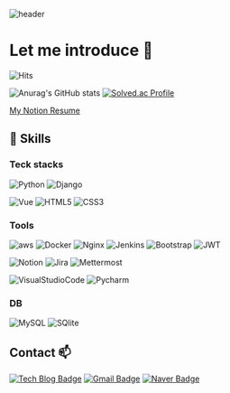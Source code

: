 ![header](https://capsule-render.vercel.app/api?type=waving&color=auto&height=300&section=header&text=Hi%20I'm%20SeokJun👋&fontSize=70)

# Let me introduce 🌱
![Hits](https://hits.seeyoufarm.com/api/count/incr/badge.svg?url=https%3A%2F%2Fgithub.com%2Fhyg4779&count_bg=%2379C83D&title_bg=%236FEB2B&icon=&icon_color=%23787A79&title=hits&edge_flat=false)

![Anurag's GitHub stats](https://github-readme-stats.vercel.app/api?username=hyg4779&show_icons=true&theme=default)
[![Solved.ac Profile](http://mazassumnida.wtf/api/v2/generate_badge?boj=hyg8702)](https://solved.ac/hyg8702/)

<a href="https://mini-locust-495.notion.site/Hi-I-m-Seok-Jun-6707607a8c1c43fc8b8d8f961eb9b6c5">My Notion Resume</a>

## 💪 Skills

### Teck stacks
![Python](https://img.shields.io/badge/python-3776AB.svg?&style=for-the-badge&logo=python&logoColor=white)
![Django](https://img.shields.io/badge/Django-092E20.svg?&style=for-the-badge&logo=Django&logoColor=white)

![Vue](https://img.shields.io/badge/Vue-4FC08D.svg?&style=for-the-badge&logo=vue.js&logoColor=white)
![HTML5](https://img.shields.io/badge/HTML-E34F26.svg?&style=for-the-badge&logo=HTML5&logoColor=white)
![CSS3](https://img.shields.io/badge/CSS-1572B6.svg?&style=for-the-badge&logo=CSS3&logoColor=white)


### Tools
![aws](https://img.shields.io/badge/aws-232F3E.svg?&style=for-the-badge&logo=amazonaws&logoColor=white)
![Docker](https://img.shields.io/badge/Docker-2496ED.svg?&style=for-the-badge&logo=Docker&logoColor=white)
![Nginx](https://img.shields.io/badge/Nginx-009639.svg?&style=for-the-badge&logo=Nginx&logoColor=white)
![Jenkins](https://img.shields.io/badge/Jenkins-D24939.svg?&style=for-the-badge&logo=Jenkins&logoColor=white)
![Bootstrap](https://img.shields.io/badge/Bootstrap-7952B3.svg?&style=for-the-badge&logo=Bootstrap&logoColor=white)
![JWT](https://img.shields.io/badge/JWT-000000.svg?&style=for-the-badge&logo=JSONWebTokens&logoColor=white)

![Notion](https://img.shields.io/badge/Notion-000000.svg?&style=for-the-badge&logo=Notion&logoColor=white)
![Jira](https://img.shields.io/badge/Jira-0052CC.svg?&style=for-the-badge&logo=Jira&logoColor=white)
![Mettermost](https://img.shields.io/badge/Mettermost-0058CC.svg?&style=for-the-badge&logo=Mattermost&logoColor=white)

![VisualStudioCode](https://img.shields.io/badge/VisualStudioCode-007ACC.svg?&style=for-the-badge&logo=Mattermost&logoColor=white)
![Pycharm](https://img.shields.io/badge/Pycharm-000000.svg?&style=for-the-badge&logo=Mattermost&logoColor=white)


### DB
![MySQL](https://img.shields.io/badge/MySQL-4479A1.svg?&style=for-the-badge&logo=MySQL&logoColor=white)
![SQlite](https://img.shields.io/badge/SQlite-003B57.svg?&style=for-the-badge&logo=SQlite&logoColor=white)


## Contact 📫
[![Tech Blog Badge](http://img.shields.io/badge/-Tech%20blog-black?style=flat-square&logo=github&link=https://velog.io/@hyg8702)](https://velog.io/@hyg8702)
[![Gmail Badge](https://img.shields.io/badge/Gmail-d14836?style=flat-square&logo=Gmail&logoColor=white&link=mailto:hyg52496@gmail.com)](mailto:hyg52496@gmail.com)
[![Naver Badge](https://img.shields.io/badge/Naver-03C75A?style=flat-square&logo=Naver&logoColor=white&link=mailto:hyg4779@naver.com)](mailto:hyg4779@naver.com)

